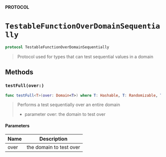 **PROTOCOL**

# `TestableFunctionOverDomainSequentially`

```swift
protocol TestableFunctionOverDomainSequentially
```

> Protocol used for types that can test sequential values in a domain

## Methods
### `testFull(over:)`

```swift
func testFull<T>(over: Domain<T>) where T: Hashable, T: Randomizable, T: Strideable, T.Stride: SignedInteger
```

> Performs a test sequentially over an entire domain
> - parameter over: the domain to test over

#### Parameters

| Name | Description |
| ---- | ----------- |
| over | the domain to test over |